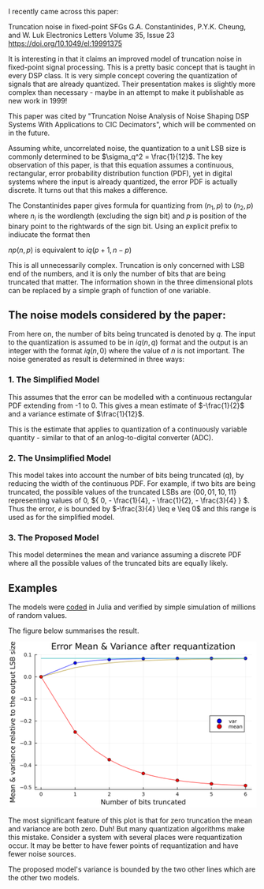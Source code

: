 
I recently came across this paper:

Truncation noise in fixed-point SFGs
G.A. Constantinides, P.Y.K. Cheung, and W. Luk
Electronics Letters Volume 35, Issue 23
https://doi.org/10.1049/el:19991375

It is interesting in that it claims an improved model of truncation noise in fixed-point signal processing.  This is a pretty basic concept that is taught in every DSP class.  It is very simple concept covering the quantization of signals that are already quantized. Their presentation makes is slightly more complex than necessary - maybe in an attempt to make it publishable as new work in 1999!

This paper was cited by "Truncation Noise Analysis of Noise Shaping DSP Systems With Applications to CIC Decimators", which will be commented on in the future.

Assuming white, uncorrelated noise, the quantization to a unit LSB size is commonly determined to be $\sigma_q^2 = \frac{1}{12}$.
The key observation of this paper, is that this equation assumes a continuous, rectangular, error probability distribution function (PDF), yet in digital systems where the input is already quantized, the error PDF is actually discrete.  It turns out that this makes a difference.

The Constantinides paper gives formula for quantizing from $(n_1,p)$ to $(n_2,p)$ where $n_i$ is the wordlength (excluding the sign bit) and $p$ is position of the binary point to the rightwards of the sign bit.  Using an explicit prefix to indiucate the format then 

$np(n,p)$ is equivalent to $iq(p+1,n-p)$

This is all unnecessarily complex.  Truncation is only concerned with LSB end of the numbers, and it is only the number of bits that are being truncated that matter.  The information shown in the three dimensional plots can be replaced by a simple graph of function of one variable.

## The noise models considered by the paper:

From here on, the number of bits being truncated is denoted by $q$.  The input to the quantization is assumed to be in $iq(n,q)$ format and the output is an integer with the format $iq(n,0)$ where the value of $n$ is not important.  The noise generated as result is determined in three ways:

### 1. The Simplified Model
 This assumes that the error can be modelled with a continuous rectangular PDF extending from -1 to 0.
 This gives a mean estimate of $-\frac{1}{2}$ and a variance estimate of $\frac{1}{12}$.

 This is the estimate that applies to quantization of a continuously variable quantity - similar to that of an anlog-to-digital converter (ADC).

### 2. The Unsimplified Model
This model takes into account the number of bits being truncated ($q$), by reducing the width of the continuous PDF.
For example, if two bits are being truncated, the possible values of the truncated LSBs are 
$\{00, 01, 10, 11\}$ representing values of 0, 
$\{ 0, - \frac{1}{4}, - \frac{1}{2}, - \frac{3}{4} \} $.
Thus the error, $e$ is bounded by $-\frac{3}{4} \leq e \leq 0$
and this range is used as for the simplified model.  

### 3. The Proposed Model

This model determines the mean and variance assuming a discrete PDF where all the possible values of the truncated bits are equally likely.

## Examples

The models were [coded](../../src/main_requant.jl) in Julia and verified by simple simulation of millions of random values.



The figure below summarises the result.

![alt text](../../src/requantization.svg)

The most significant feature of this plot is that for zero truncation the mean and variance are both zero.  Duh!  But many quantization algorithms make this mistake.  Consider a system with several places were requantization occur.  It may be better to have fewer points of requantization and have fewer noise sources.

The proposed model's variance is bounded by the two other lines which are the other two models.





